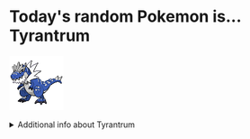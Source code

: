 # Today's random Pokemon is... Tyrantrum

![Tyrantrum shiny sprite](https://raw.githubusercontent.com/PokeAPI/sprites/master/sprites/pokemon/shiny/697.png)

<details>
<summary>Additional info about Tyrantrum</summary>

| srpite type | image |
|------|------|
| front_default | ![Tyrantrum front_default sprite](https://raw.githubusercontent.com/PokeAPI/sprites/master/sprites/pokemon/697.png) | </details>